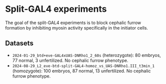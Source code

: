 # Split-GAL4 experiments

The goal of the split-GAL4 experiments is to block cephalic furrow formation by inhibiting myosin activity specifically in the initiator cells.

## Datasets

- `2024-01-29_btd+eve-GAL4xUAS-DNRho1_2_60s` (heterozygote): 80 embryos, 77 normal, 3 unfertilized. No cephalic furrow phenotype.
- `2024-08-29_L2_eve-btd-split-GAL4-homoz_vs_UAS-DNRho1.III_t3min_1` (homozygote): 100 embryos, 87 normal, 13 unfertilized. No cephalic furrow phenotype.



